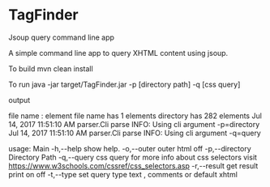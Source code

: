 # TagFinder
Jsoup query command line app

A simple command line app to query XHTML content using jsoup.

To build 
mvn clean install

To run
java -jar target/TagFinder.jar -p [directory path] -q [css query]

output

file name : element
file name  has  1 elements
directory has  282 elements
Jul 14, 2017 11:51:10 AM parser.Cli parse
INFO: Using cli argument -p=directory
Jul 14, 2017 11:51:10 AM parser.Cli parse
INFO: Using cli argument -q=query

usage: Main
 -h,--help              show help.
 -o,--outer <arg>       outer html off
 -p,--directory <arg>   Directory Path
 -q,--query <arg>       css query
                        for more info about css selectors visit
                        https://www.w3schools.com/cssref/css_selectors.asp
 -r,--result <arg>      get result print on off
 -t,--type <arg>        set query type text , comments or default xhtml
